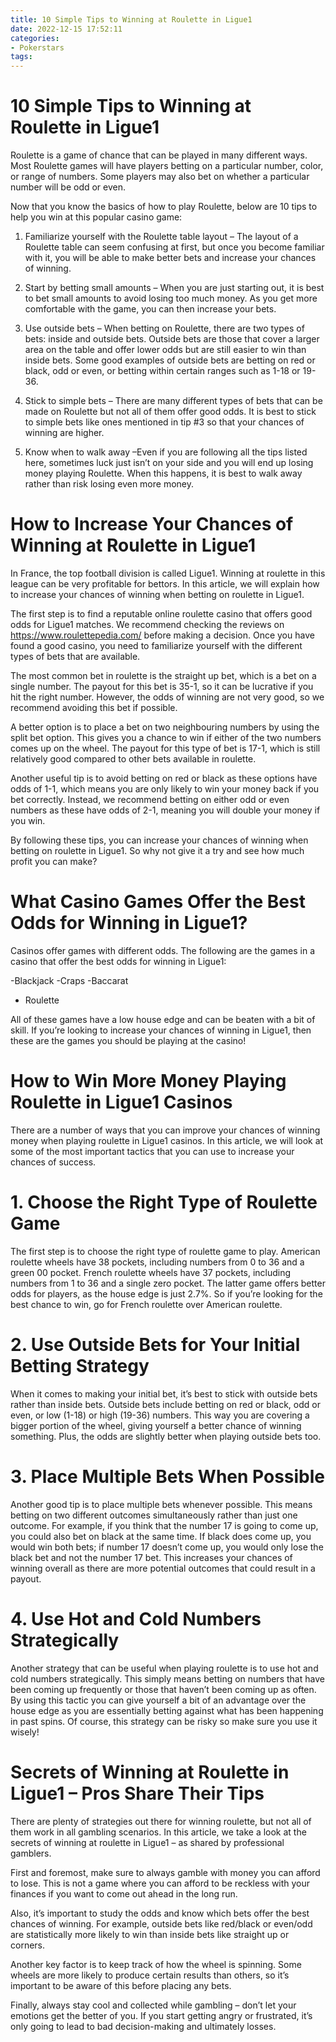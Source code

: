 ```yaml
---
title: 10 Simple Tips to Winning at Roulette in Ligue1
date: 2022-12-15 17:52:11
categories:
- Pokerstars
tags:
---
```



#  10 Simple Tips to Winning at Roulette in Ligue1

Roulette is a game of chance that can be played in many different ways. Most Roulette games will have players betting on a particular number, color, or range of numbers. Some players may also bet on whether a particular number will be odd or even. 

Now that you know the basics of how to play Roulette, below are 10 tips to help you win at this popular casino game:

1. Familiarize yourself with the Roulette table layout – The layout of a Roulette table can seem confusing at first, but once you become familiar with it, you will be able to make better bets and increase your chances of winning.

2. Start by betting small amounts – When you are just starting out, it is best to bet small amounts to avoid losing too much money. As you get more comfortable with the game, you can then increase your bets.

3. Use outside bets – When betting on Roulette, there are two types of bets: inside and outside bets. Outside bets are those that cover a larger area on the table and offer lower odds but are still easier to win than inside bets. Some good examples of outside bets are betting on red or black, odd or even, or betting within certain ranges such as 1-18 or 19-36.

4. Stick to simple bets – There are many different types of bets that can be made on Roulette but not all of them offer good odds. It is best to stick to simple bets like ones mentioned in tip #3 so that your chances of winning are higher.

5. Know when to walk away –Even if you are following all the tips listed here, sometimes luck just isn’t on your side and you will end up losing money playing Roulette. When this happens, it is best to walk away rather than risk losing even more money.

#  How to Increase Your Chances of Winning at Roulette in Ligue1

In France, the top football division is called Ligue1. Winning at roulette in this league can be very profitable for bettors. In this article, we will explain how to increase your chances of winning when betting on roulette in Ligue1.

The first step is to find a reputable online roulette casino that offers good odds for Ligue1 matches. We recommend checking the reviews on https://www.roulettepedia.com/ before making a decision. Once you have found a good casino, you need to familiarize yourself with the different types of bets that are available.

The most common bet in roulette is the straight up bet, which is a bet on a single number. The payout for this bet is 35-1, so it can be lucrative if you hit the right number. However, the odds of winning are not very good, so we recommend avoiding this bet if possible.

A better option is to place a bet on two neighbouring numbers by using the split bet option. This gives you a chance to win if either of the two numbers comes up on the wheel. The payout for this type of bet is 17-1, which is still relatively good compared to other bets available in roulette.

Another useful tip is to avoid betting on red or black as these options have odds of 1-1, which means you are only likely to win your money back if you bet correctly. Instead, we recommend betting on either odd or even numbers as these have odds of 2-1, meaning you will double your money if you win.

By following these tips, you can increase your chances of winning when betting on roulette in Ligue1. So why not give it a try and see how much profit you can make?

#  What Casino Games Offer the Best Odds for Winning in Ligue1?

Casinos offer games with different odds. The following are the games in a casino that offer the best odds for winning in Ligue1:

-Blackjack
-Craps
-Baccarat
- Roulette

All of these games have a low house edge and can be beaten with a bit of skill. If you’re looking to increase your chances of winning in Ligue1, then these are the games you should be playing at the casino!

#  How to Win More Money Playing Roulette in Ligue1 Casinos

There are a number of ways that you can improve your chances of winning money when playing roulette in Ligue1 casinos. In this article, we will look at some of the most important tactics that you can use to increase your chances of success.

# 1. Choose the Right Type of Roulette Game

The first step is to choose the right type of roulette game to play. American roulette wheels have 38 pockets, including numbers from 0 to 36 and a green 00 pocket. French roulette wheels have 37 pockets, including numbers from 1 to 36 and a single zero pocket. The latter game offers better odds for players, as the house edge is just 2.7%. So if you’re looking for the best chance to win, go for French roulette over American roulette.

# 2. Use Outside Bets for Your Initial Betting Strategy

When it comes to making your initial bet, it’s best to stick with outside bets rather than inside bets. Outside bets include betting on red or black, odd or even, or low (1-18) or high (19-36) numbers. This way you are covering a bigger portion of the wheel, giving yourself a better chance of winning something. Plus, the odds are slightly better when playing outside bets too.

# 3. Place Multiple Bets When Possible

Another good tip is to place multiple bets whenever possible. This means betting on two different outcomes simultaneously rather than just one outcome. For example, if you think that the number 17 is going to come up, you could also bet on black at the same time. If black does come up, you would win both bets; if number 17 doesn’t come up, you would only lose the black bet and not the number 17 bet. This increases your chances of winning overall as there are more potential outcomes that could result in a payout.

# 4. Use Hot and Cold Numbers Strategically

Another strategy that can be useful when playing roulette is to use hot and cold numbers strategically. This simply means betting on numbers that have been coming up frequently or those that haven’t been coming up as often. By using this tactic you can give yourself a bit of an advantage over the house edge as you are essentially betting against what has been happening in past spins. Of course, this strategy can be risky so make sure you use it wisely!

#  Secrets of Winning at Roulette in Ligue1 – Pros Share Their Tips

There are plenty of strategies out there for winning roulette, but not all of them work in all gambling scenarios. In this article, we take a look at the secrets of winning at roulette in Ligue1 – as shared by professional gamblers.

First and foremost, make sure to always gamble with money you can afford to lose. This is not a game where you can afford to be reckless with your finances if you want to come out ahead in the long run.

Also, it’s important to study the odds and know which bets offer the best chances of winning. For example, outside bets like red/black or even/odd are statistically more likely to win than inside bets like straight up or corners.

Another key factor is to keep track of how the wheel is spinning. Some wheels are more likely to produce certain results than others, so it’s important to be aware of this before placing any bets.

Finally, always stay cool and collected while gambling – don’t let your emotions get the better of you. If you start getting angry or frustrated, it’s only going to lead to bad decision-making and ultimately losses.